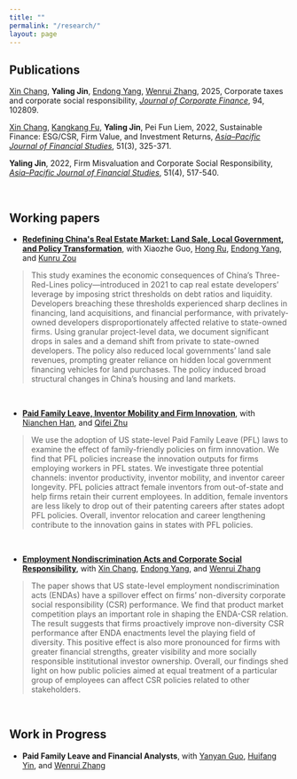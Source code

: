 ```yaml
---
title: ""
permalink: "/research/"
layout: page
---
```


## Publications

[Xin Chang](https://personal.ntu.edu.sg/changxin/), **Yaling Jin**, [Endong Yang](https://fba.um.edu.mo/faculty/endongyang/), [Wenrui Zhang](https://sites.google.com/site/zh0006ui/), 2025, Corporate taxes and corporate social responsibility, [*Journal of Corporate Finance*](https://doi.org/10.1016/j.jcorpfin.2025.102809), 94, 102809.

[Xin Chang](https://personal.ntu.edu.sg/changxin/), [Kangkang Fu](https://cbpm.wku.edu.cn/en/node/2449), **Yaling Jin**, Pei Fun Liem, 2022, Sustainable Finance: ESG/CSR, Firm Value, and Investment Returns, [*Asia–Pacific Journal of Financial Studies*](https://doi.org/10.1111/ajfs.12379), 51(3), 325-371.

**Yaling Jin**, 2022, Firm Misvaluation and Corporate Social Responsibility, [*Asia–Pacific Journal of Financial Studies*](https://doi.org/10.1111/ajfs.12373), 51(4), 517-540.



&nbsp;

## Working papers

 - **[Redefining China's Real Estate Market: Land Sale, Local Government, and Policy Transformation](https://papers.ssrn.com/sol3/papers.cfm?abstract_id=5124537)**, with Xiaozhe Guo, [Hong Ru](https://dr.ntu.edu.sg/cris/rp/rp01160), [Endong Yang](https://fba.um.edu.mo/faculty/endongyang/), and [Kunru Zou](https://scholar.google.com/citations?user=5MTTlXUAAAAJ&hl=en) <br>
> This study examines the economic consequences of China’s Three-Red-Lines policy—introduced in 2021 to cap real estate developers’ leverage by imposing strict thresholds on debt ratios and liquidity. Developers breaching these thresholds experienced sharp declines in financing, land acquisitions, and financial performance, with privately-owned developers disproportionately affected relative to state-owned firms. Using granular project-level data, we document significant
drops in sales and a demand shift from private to state-owned developers. The policy also reduced local governments’ land sale revenues, prompting greater reliance on hidden local government financing vehicles for land purchases. The policy induced broad structural changes in China’s housing and land markets.

&nbsp;
 - **[Paid Family Leave, Inventor Mobility and Firm Innovation](https://papers.ssrn.com/sol3/papers.cfm?abstract_id=3894180)**, with [Nianchen Han](https://www.nianchenhan.com/), and [Qifei Zhu](https://sites.google.com/site/qifeizhu/)
> We use the adoption of US state-level Paid Family Leave (PFL) laws to examine the effect of family-friendly policies on firm innovation. We find that PFL policies increase the innovation outputs for firms employing workers in PFL states. We investigate three potential channels: inventor productivity, inventor mobility, and inventor career longevity. PFL policies attract female inventors from out-of-state and help firms retain their current employees. In addition, female inventors are less likely to drop out of their patenting careers after states adopt PFL policies. Overall, inventor relocation and career lengthening contribute to the innovation gains in states with PFL policies.

&nbsp;
 - **[Employment Nondiscrimination Acts and Corporate Social Responsibility](https://papers.ssrn.com/sol3/papers.cfm?abstract_id=4465220)**, with [Xin Chang](https://personal.ntu.edu.sg/changxin/), [Endong Yang](https://fba.um.edu.mo/faculty/endongyang/), and [Wenrui Zhang](https://sites.google.com/site/zh0006ui/)
>
> The paper shows that US state-level employment nondiscrimination acts (ENDAs) have a spillover effect on firms’ non-diversity corporate social responsibility (CSR) performance. We find that product market competition plays an important role in shaping the ENDA-CSR relation. The result suggests that firms proactively improve non-diversity CSR performance after ENDA enactments level the playing field of diversity. This positive effect is also more pronounced for firms with greater financial strengths, greater visibility and more socially responsible institutional investor ownership. Overall, our findings shed light on how public policies aimed at equal treatment of a particular group of employees can affect CSR policies related to other stakeholders.

&nbsp;
## Work in Progress
 - **Paid Family Leave and Financial Analysts**, with [Yanyan Guo](https://business.uc.edu/faculty-research/finance/faculty/phd-students/yanyan-guo.html), [Huifang Yin](https://sa.sufe.edu.cn/f2/5b/c3273a62043/page.htm), and [Wenrui Zhang](https://sites.google.com/site/zh0006ui/)
